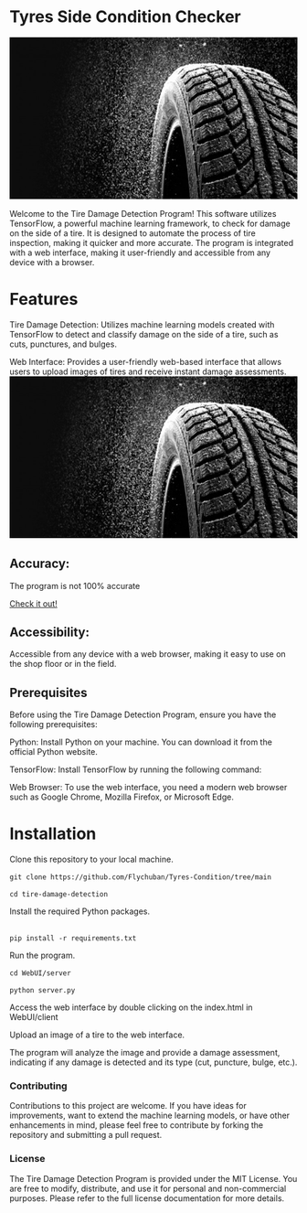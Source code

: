 # Tyres Side Condition Checker
![tyre](https://github.com/Flychuban/Tyres-Condition/blob/main/images/tyre.jpg)

Welcome to the Tire Damage Detection Program! This software utilizes TensorFlow, a powerful machine learning framework, to check for damage on the side of a tire.
It is designed to automate the process of tire inspection, making it quicker and more accurate. 
The program is integrated with a web interface, making it user-friendly and accessible from any device with a browser.

# Features
Tire Damage Detection: Utilizes machine learning models created with TensorFlow to detect and classify damage on the side of a tire, such as cuts, punctures, and bulges.

Web Interface: Provides a user-friendly web-based interface that allows users to upload images of tires and receive instant damage assessments.
![damagedtyre](https://github.com/Flychuban/Tyres-Condition/blob/main/images/tyre.jpg)

## Accuracy: 

The program is not 100% accurate

[Check it out!](http://95.42.52.106:2006/DemoGumi/client/index.html)

## Accessibility: 
Accessible from any device with a web browser, making it easy to use on the shop floor or in the field.

## Prerequisites
Before using the Tire Damage Detection Program, ensure you have the following prerequisites:

Python: Install Python on your machine. You can download it from the official Python website.

TensorFlow: Install TensorFlow by running the following command:

Web Browser: To use the web interface, you need a modern web browser such as Google Chrome, Mozilla Firefox, or Microsoft Edge.

# Installation
Clone this repository to your local machine.

```
git clone https://github.com/Flychuban/Tyres-Condition/tree/main
```
```
cd tire-damage-detection
```
Install the required Python packages.
```

pip install -r requirements.txt
```
Run the program.
```
cd WebUI/server
```
```
python server.py
```
Access the web interface by double clicking on the index.html in WebUI/client

Upload an image of a tire to the web interface.

The program will analyze the image and provide a damage assessment, indicating if any damage is detected and its type (cut, puncture, bulge, etc.).

### Contributing
Contributions to this project are welcome. If you have ideas for improvements, want to extend the machine learning models, or have other enhancements in mind, please feel free to contribute by forking the repository and submitting a pull request.

### License
The Tire Damage Detection Program is provided under the MIT License. You are free to modify, distribute, and use it for personal and non-commercial purposes. Please refer to the full license documentation for more details.
